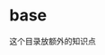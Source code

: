 <!--
 * @Author: 智慧之泉 113066630@qq.com
 * @Date: 2023-09-19 09:48:31
 * @LastEditors: 智慧之泉 113066630@qq.com
 * @LastEditTime: 2023-09-19 09:48:47
 * @FilePath: \myBlog\docs\program\frontend\webpack\base\index.md
 * @Description: 这是默认设置,请设置`customMade`, 打开koroFileHeader查看配置 进行设置: https://github.com/OBKoro1/koro1FileHeader/wiki/%E9%85%8D%E7%BD%AE
-->
# base

这个目录放额外的知识点
